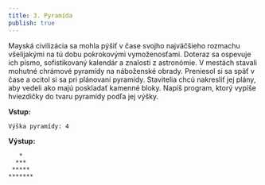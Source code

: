 ```yaml
---
title: 3. Pyramída
publish: true
---
```


Mayská civilizácia sa mohla pýšiť v čase svojho najväčšieho rozmachu všelijakými na tú dobu pokrokovými vymoženosťami. Doteraz sa ospevuje ich písmo, sofistikovaný kalendár a znalosti z astronómie. V mestách stavali mohutné chrámové pyramídy na náboženské obrady. Preniesol si sa späť v čase a ocitol si sa pri plánovaní pyramídy. Stavitelia chcú nakresliť jej plány, aby vedeli ako majú poskladať kamenné bloky. Napíš program, ktorý vypíše hviezdičky do tvaru pyramídy podľa jej výšky.

**Vstup:**
```
Výška pyramídy: 4
```

**Výstup:**
```
   *
  ***
 *****
*******
```


